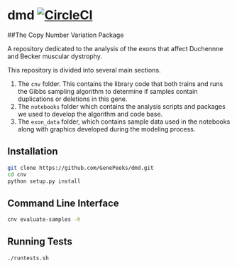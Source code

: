# dmd [![CircleCI](https://circleci.com/gh/GenePeeks/dmd.svg?style=svg&circle-token=41203ba7ace9a56592f8070d62b65d0a45fa334c)](https://circleci.com/gh/GenePeeks/dmd)
##The Copy Number Variation Package

A repository dedicated to the analysis of the exons that affect Duchennne and Becker muscular dystrophy.

This repository is divided into several main sections.

1. The `cnv` folder.  This contains the library code that both trains and runs the Gibbs sampling algorithm to determine if samples contain duplications or deletions in this gene.
2. The `notebooks` folder which contains the analysis scripts and packages we used to develop the algorithm and code base.
3. The `exon_data` folder, which contains sample data used in the notebooks along with graphics developed during the modeling process.

## Installation

~~~bash
git clone https://github.com/GenePeeks/dmd.git
cd cnv
python setup.py install
~~~

## Command Line Interface

~~~bash
cnv evaluate-samples -h
~~~

## Running Tests
~~~bash
./runtests.sh
~~~
